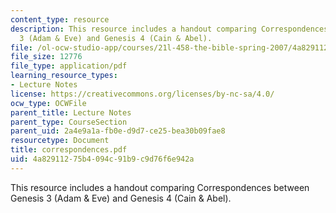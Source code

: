 ```yaml
---
content_type: resource
description: This resource includes a handout comparing Correspondences between Genesis
  3 (Adam & Eve) and Genesis 4 (Cain & Abel).
file: /ol-ocw-studio-app/courses/21l-458-the-bible-spring-2007/4a82911275b4094c91b9c9d76f6e942a_correspondences.pdf
file_size: 12776
file_type: application/pdf
learning_resource_types:
- Lecture Notes
license: https://creativecommons.org/licenses/by-nc-sa/4.0/
ocw_type: OCWFile
parent_title: Lecture Notes
parent_type: CourseSection
parent_uid: 2a4e9a1a-fb0e-d9d7-ce25-bea30b09fae8
resourcetype: Document
title: correspondences.pdf
uid: 4a829112-75b4-094c-91b9-c9d76f6e942a
---
```

This resource includes a handout comparing Correspondences between Genesis 3 (Adam & Eve) and Genesis 4 (Cain & Abel).